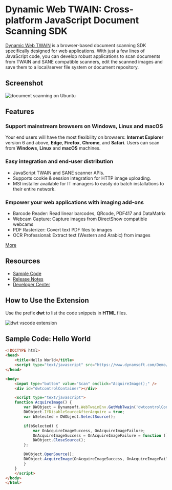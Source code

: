 # Dynamic Web TWAIN: Cross-platform JavaScript Document Scanning SDK
[Dynamic Web TWAIN][1] is a browser-based document scanning SDK specifically designed for web applications. With just a few lines of JavaScript code, you can develop robust applications to scan documents from TWAIN and SANE compatible scanners, edit the scanned images and save them to a local/server file system or document repository.

## Screenshot

![document scanning on Ubuntu](http://www.codepool.biz/wp-content/uploads/2016/11/dwt-document-scanning-linux.PNG)

## Features
### Support mainstream browsers on **Windows**, **Linux** and **macOS**
Your end users will have the most flexibility on browsers: **Internet Explorer** version 6 and above, **Edge**, **Firefox**, **Chrome**, and **Safari**. Users can scan from **Windows**, **Linux** and **macOS** machines.

### Easy integration and end-user distribution
* JavaScript TWAIN and SANE scanner APIs.
* Supports cookie & session integration for HTTP image uploading.
* MSI installer available for IT managers to easily do batch installations to their entire network.

### Empower your web applications with imaging **add-ons**
* Barcode Reader: Read linear barcodes, QRcode, PDF417 and DataMatrix
* Webcam Capture: Capture images from DirectShow compatible webcams
* PDF Rasterizer: Covert text PDF files to images
* OCR Professional: Extract text (Western and Arabic) from images

[More][2]

## Resources
* [Sample Code][3]
* [Release Notes][4]
* [Developer Center][5]

## How to Use the Extension
Use the prefix **dwt** to list the code snippets in **HTML** files.

![dwt vscode extension](http://www.codepool.biz/wp-content/uploads/2016/12/dwt-vscode-extension.PNG)

## Sample Code: Hello World

```HTML
<!DOCTYPE html>
<head>
    <title>Hello World</title>
    <script type="text/javascript" src="https://www.dynamsoft.com/Demo/DWT/Resources/dynamsoft.webtwain.min.js"> </script>
</head>

<body>
    <input type="button" value="Scan" onclick="AcquireImage();" />
    <div id="dwtcontrolContainer"></div>

    <script type="text/javascript">
    function AcquireImage() {
        var DWObject = Dynamsoft.WebTwainEnv.GetWebTwain('dwtcontrolContainer');
        DWObject.IfDisableSourceAfterAcquire = true;
        var bSelected = DWObject.SelectSource(); 

        if(bSelected) {
            var OnAcquireImageSuccess, OnAcquireImageFailure;
            OnAcquireImageSuccess = OnAcquireImageFailure = function () {
            DWObject.CloseSource();
        };

        DWObject.OpenSource();
        DWObject.AcquireImage(OnAcquireImageSuccess, OnAcquireImageFailure);  
        }
    }
    </script>
</body>
</html>
```

[1]:http://www.dynamsoft.com/Products/WebTWAIN_Overview.aspx
[2]:http://www.dynamsoft.com/Products/WebTWAIN_Features.aspx
[3]:http://www.dynamsoft.com/Downloads/WebTWAIN-Sample-Download.aspx
[4]:http://www.dynamsoft.com/Products/WebTWAIN_News.aspx
[5]:http://developer.dynamsoft.com/dwt/